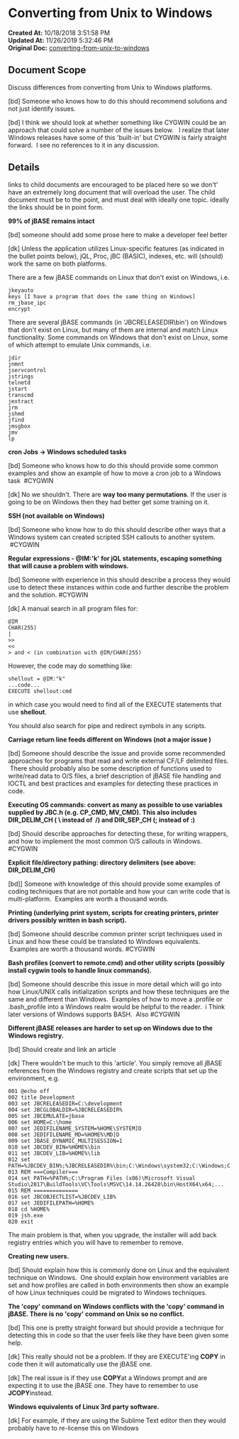 # Converting from Unix to Windows

**Created At:** 10/18/2018 3:51:58 PM  
**Updated At:** 11/26/2019 5:32:46 PM  
**Original Doc:** [converting-from-unix-to-windows](https://docs.jbase.com/converting-from-unix-to-windows)  


## Document Scope

Discuss differences from converting from Unix to Windows platforms.

[bd] Someone who knows how to do this should recommend solutions and not just identify issues.

[bd] I think we should look at whether something like CYGWIN could be an approach that could solve a number of the issues below.   I realize that later Windows releases have some of this 'built-in' but CYGWIN is fairly straight forward.  I see no references to it in any discussion.

## Details

links to child documents are encouraged to be placed here so we don't' have an extremely long document that will overload the user. The child document must be to the point, and must deal with ideally one topic. ideally the links should be in point form.



**99% of jBASE remains intact**

[bd] someone should add some prose here to make a developer feel better

[dk] Unless the application utilizes Linux-specific features (as indicated in the bullet points below), jQL, Proc, jBC (BASIC), indexes, etc. will (should) work the same on both platforms.

There are a few jBASE commands on Linux that don't exist on Windows, i.e.

```
jkeyauto
keys [I have a program that does the same thing on Windows]
rm_jbase_ipc
encrypt
```

There are several jBASE commands (in 'JBCRELEASEDIR\bin') on Windows that don't exist on Linux, but many of them are internal and match Linux functionality. Some commands on Windows that don't exist on Linux, some of which attempt to emulate Unix commands, i.e.

```
jdir
jnmnt
jservcontrol
jstrings
telnetd
jstart
transcmd
jextract
jrm
jshmd
jfind
jmsgbox
jmv
lp
```

**cron Jobs -&gt; Windows scheduled tasks**

[bd] Someone who knows how to do this should provide some common examples and show an example of how to move a cron job to a Windows task  #CYGWIN

[dk] No we shouldn't. There are **way too many permutations**. If the user is going to be on Windows then they had better get some training on it.

**SSH (not available on Windows)**

[bd] Someone who know how to do this should describe other ways that a Windows system can created scripted SSH callouts to another system.  #CYGWIN



**Regular expressions - @IM:'k' for jQL statements, escaping something that will cause a problem with windows.**

[bd] Someone with experience in this should describe a process they would use to detect these instances within code and further describe the problem and the solution. #CYGWIN

[dk] A manual search in all program files for:

```
@IM 
CHAR(255)
|
>>
<<
> and < (in combination with @IM/CHAR(255)
```

However, the code may do something like:

```
shellout = @IM:"k"
...code...
EXECUTE shellout:cmd
```

in which case you would need to find all of the EXECUTE statements that use **shellout**.

You should also search for pipe and redirect symbols in any scripts.

**Carriage return line feeds different on Windows (not a major issue )**

[bd] Someone should describe the issue and provide some recommended approaches for programs that read and write external CF/LF delimited files.  There should probably also be some description of functions used to write/read data to O/S files, a brief description of jBASE file handling and IOCTL and best practices and examples for detecting these practices in code.

**Executing OS commands: convert as many as possible to use variables supplied by JBC.h (e.g. CP\_CMD, MV\_CMD). This also includes DIR\_DELIM\_CH ( \ instead of  /) and DIR\_SEP\_CH (; instead of :)**

[bd] Should describe approaches for detecting these, for writing wrappers, and how to implement the most common O/S callouts in Windows. #CYGWIN

**Explicit file/directory pathing: directory delimiters (see above: DIR\_DELIM\_CH)**

[bd]] Someone with knowledge of this should provide some examples of coding techniques that are not portable and how your can write code that is multi-platform.  Examples are worth a thousand words.

**Printing (underlying print system, scripts for creating printers, printer drivers possibly written in bash script).**

[bd] Someone should describe common printer script techniques used in Linux and how these could be translated to Windows equivalents.  Examples are worth a thousand words. #CYGWIN

**Bash profiles (convert to remote.cmd) and other utility scripts (possibly install cygwin tools to handle linux commands).**

[bd] Someone should describe this issue in more detail which will go into how Linux/UNIX calls initialization scripts and how these techniques are the same and different than Windows.  Examples of how to move a .profile or .bash\_profile into a Windows realm would be helpful to the reader.  i Think later versions of Windows supports BASH.  Also #CYGWIN

**Different jBASE releases are harder to set up on Windows due to the Windows registry.**

[bd] Should create and link an article

[dk] There wouldn't be much to this 'article'. You simply remove all jBASE references from the Windows registry and create scripts that set up the environment, e.g.

```
001 @echo off
002 title Development
003 set JBCRELEASEDIR=C:\development
004 set JBCGLOBALDIR=%JBCRELEASEDIR%
005 set JBCEMULATE=jbase
006 set HOME=C:\home
007 set JEDIFILENAME_SYSTEM=%HOME\SYSTEM]D
008 set JEDIFILENAME_MD=%HOME%\MD]D
009 set JBASE_DYNAMIC_MULTISESSION=1
010 set JBCDEV_BIN=%HOME%\bin
011 set JBCDEV_LIB=%HOME%\lib
012 set PATH=%JBCDEV_BIN%;%JBCRELEASEDIR%\bin;C:\Windows\system32;C:\Windows;C:\Windows\System32\Wbem;C:\WINDOWS\SysWOW64
013 REM ===Compiler===
014 set PATH=%PATH%;C:\Program Files (x86)\Microsoft Visual Studio\2017\BuildTools\VC\Tools\MSVC\14.14.26428\bin\HostX64\x64;...
015 REM ==============
016 set JBCOBJECTLIST=%JBCDEV_LIB%
017 set JEDIFILEPATH=%HOME%
018 cd %HOME%
019 jsh.exe
020 exit
```

The main problem is that, when you upgrade, the installer will add back registry entries which you will have to remember to remove.

**Creating new users.**

[bd] Should explain how this is commonly done on Linux and the equivalent technique on Windows.  One should explain how environment variables are set and how profiles are called in both environments then show an example of how Linux techniques could be migrated to Windows techniques.

**The 'copy' command on Windows conflicts with the 'copy' command in jBASE. There is no 'copy' command on Unix so no conflict.**

[bd] This one is pretty straight forward but should provide a technique for detecting this in code so that the user feels like they have been given some help.

[dk] This really should not be a problem. If they are EXECUTE'ing **COPY** in code then it will automatically use the jBASE one.

[dk] The real issue is if they use **COPY**at a Windows prompt and are expecting it to use the jBASE one. They have to remember to use **JCOPY**instead.

**Windows equivalents of Linux 3rd party software.**

[dk] For example, if they are using the Sublime Text editor then they would probably have to re-license this on Windows


